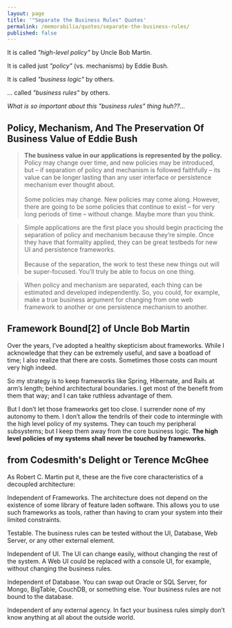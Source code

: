 ```yaml
---
layout: page
title: '"Separate the Business Rules" Quotes'
permalink: /memorabilia/quotes/separate-the-business-rules/
published: false
---
```


It is called _"high-level policy"_ by Uncle Bob Martin.

It is called just _"policy"_ (vs. mechanisms) by Eddie Bush.

It is called _"business logic"_ by others.

... called _"business rules"_ by others.


_What is so important about this "business rules" thing huh??..._



## Policy, Mechanism, And The Preservation Of Business Value of Eddie Bush


> **The business value in our applications is represented by the policy.** Policy may change over time, and new policies may be introduced, but – if separation of policy and mechanism is followed faithfully – its value can be longer lasting than any user interface or persistence mechanism ever thought about.
<br /><br />
Some policies may change. New policies may come along. However, there are going to be some policies that continue to exist – for very long periods of time – without change. Maybe more than you think.


> Simple applications are the first place you should begin practicing the separation of policy and mechanism because they’re simple. Once they have that formality applied, they can be great testbeds for new UI and persistence frameworks.
<br /><br />
Because of the separation, the work to test these new things out will be super-focused. You’ll truly be able to focus on one thing.


> When policy and mechanism are separated, each thing can be estimated and developed independently. So, you could, for example, make a true business argument for changing from one web framework to another or one persistence mechanism to another.





## Framework Bound[2] of Uncle Bob Martin

Over the years, I’ve adopted a healthy skepticism about frameworks. While I acknowledge that they can be extremely useful, and save a boatload of time; I also realize that there are costs. Sometimes those costs can mount very high indeed.

So my strategy is to keep frameworks like Spring, Hibernate, and Rails at arm’s length; behind architectural boundaries. I get most of the benefit from them that way; and I can take ruthless advantage of them.

But I don’t let those frameworks get too close. I surrender none of my autonomy to them. I don’t allow the tendrils of their code to intermingle with the high level policy of my systems. They can touch my peripheral subsystems; but I keep them away from the core business logic. **The high level policies of my systems shall never be touched by frameworks.**




## from Codesmith's Delight or Terence McGhee



As Robert C. Martin put it, these are the five core characteristics of a decoupled architecture:

Independent of Frameworks. The architecture does not depend on the existence of some library of feature laden software. This allows you to use such frameworks as tools, rather than having to cram your system into their limited constraints.

Testable. The business rules can be tested without the UI, Database, Web Server, or any other external element.

Independent of UI. The UI can change easily, without changing the rest of the system. A Web UI could be replaced with a console UI, for example, without changing the business rules.

Independent of Database. You can swap out Oracle or SQL Server, for Mongo, BigTable, CouchDB, or something else. Your business rules are not bound to the database.

Independent of any external agency. In fact your business rules simply don’t know anything at all about the outside world.



